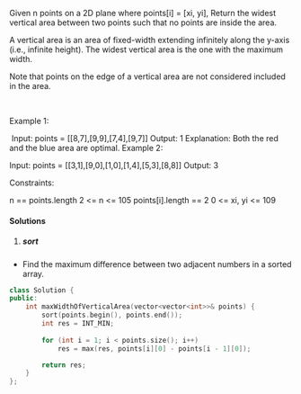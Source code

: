 Given n points on a 2D plane where points[i] = [xi, yi], Return the widest vertical area between two points such that no points are inside the area.

A vertical area is an area of fixed-width extending infinitely along the y-axis (i.e., infinite height). The widest vertical area is the one with the maximum width.

Note that points on the edge of a vertical area are not considered included in the area.

 

Example 1:

​
Input: points = [[8,7],[9,9],[7,4],[9,7]]
Output: 1
Explanation: Both the red and the blue area are optimal.
Example 2:

Input: points = [[3,1],[9,0],[1,0],[1,4],[5,3],[8,8]]
Output: 3
 

Constraints:

n == points.length
2 <= n <= 105
points[i].length == 2
0 <= xi, yi <= 109


#### Solutions

1. ##### sort

- Find the maximum difference between two adjacent numbers in a sorted array.

```c++
class Solution {
public:
    int maxWidthOfVerticalArea(vector<vector<int>>& points) {
        sort(points.begin(), points.end());
        int res = INT_MIN;
        
        for (int i = 1; i < points.size(); i++)
            res = max(res, points[i][0] - points[i - 1][0]);

        return res;
    }
};
```